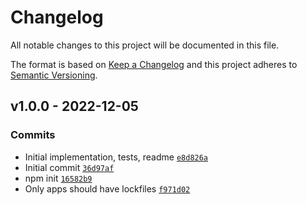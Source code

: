 # Changelog

All notable changes to this project will be documented in this file.

The format is based on [Keep a Changelog](https://keepachangelog.com/en/1.0.0/)
and this project adheres to [Semantic Versioning](https://semver.org/spec/v2.0.0.html).

## v1.0.0 - 2022-12-05

### Commits

- Initial implementation, tests, readme [`e8d826a`](https://github.com/es-shims/Set.prototype.isDisjointFrom/commit/e8d826aab3eb10d7766eb2f079c5b463128d7398)
- Initial commit [`36d97af`](https://github.com/es-shims/Set.prototype.isDisjointFrom/commit/36d97af7182aec759f90e9687d8059e7f3f3f208)
- npm init [`16582b9`](https://github.com/es-shims/Set.prototype.isDisjointFrom/commit/16582b96b4e19d8c5f4e7d758a87280d3809d55a)
- Only apps should have lockfiles [`f971d02`](https://github.com/es-shims/Set.prototype.isDisjointFrom/commit/f971d02e376613b661d0be8e4e664c8a88803cf3)
